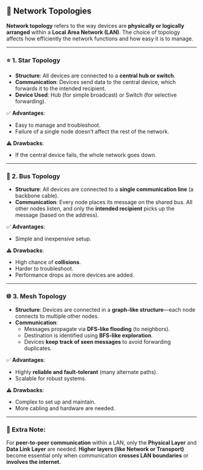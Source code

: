 ## 🧭 Network Topologies

**Network topology** refers to the way devices are **physically or logically arranged** within a **Local Area Network (LAN)**. The choice of topology affects how efficiently the network functions and how easy it is to manage.

---

### ⭐ 1. **Star Topology**

- **Structure**: All devices are connected to a **central hub or switch**.
- **Communication**: Devices send data to the central device, which forwards it to the intended recipient.
- **Device Used**: Hub (for simple broadcast) or Switch (for selective forwarding).

✅ **Advantages**:
- Easy to manage and troubleshoot.
- Failure of a single node doesn’t affect the rest of the network.

⚠️ **Drawbacks**:
- If the central device fails, the whole network goes down.

---

### 🔗 2. **Bus Topology**

- **Structure**: All devices are connected to a **single communication line** (a backbone cable).
- **Communication**: Every node places its message on the shared bus. All other nodes listen, and only the **intended recipient** picks up the message (based on the address).

✅ **Advantages**:
- Simple and inexpensive setup.

⚠️ **Drawbacks**:
- High chance of **collisions**.
- Harder to troubleshoot.
- Performance drops as more devices are added.

---

### 🌐 3. **Mesh Topology**

- **Structure**: Devices are connected in a **graph-like structure**—each node connects to multiple other nodes.
- **Communication**:
  - Messages propagate via **DFS-like flooding** (to neighbors).
  - Destination is identified using **BFS-like exploration**.
  - Devices **keep track of seen messages** to avoid forwarding duplicates.

✅ **Advantages**:
- Highly **reliable and fault-tolerant** (many alternate paths).
- Scalable for robust systems.

⚠️ **Drawbacks**:
- Complex to set up and maintain.
- More cabling and hardware are needed.

---

### 🔄 Extra Note:

For **peer-to-peer communication** within a LAN, only the **Physical Layer** and **Data Link Layer** are needed. **Higher layers (like Network or Transport)** become essential only when communication **crosses LAN boundaries** or **involves the internet**.
